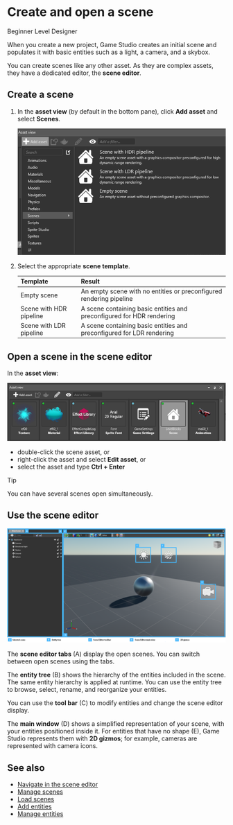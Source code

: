 # Create and open a scene

<span class="label label-doc-level">Beginner</span>
<span class="label label-doc-audience">Level Designer</span>

When you create a new project, Game Studio creates an initial scene and populates it with basic entities such as a light, a camera, and a skybox.

You can create scenes like any other asset. As they are complex assets, they have a dedicated editor, the **scene editor**.

## Create a scene

1. In the **asset view** (by default in the bottom pane), click **Add asset** and select **Scenes**.

    ![Add a scene](media/add-scene.png)

2. Select the appropriate **scene template**.

    Template | Result
    ---------|--------
    Empty scene | An empty scene with no entities or preconfigured rendering pipeline
    Scene with HDR pipeline | A scene containing basic entities and preconfigured for HDR rendering
    Scene with LDR pipeline | A scene containing basic entities and preconfigured for LDR rendering

## Open a scene in the scene editor

In the **asset view**:

![Select a scene in the asset view](media/open-scene-from-asset-view.png)

* double-click the scene asset, or
* right-click the asset and select **Edit asset**, or 
* select the asset and type **Ctrl + Enter**

> [!TIP]
> You can have several scenes open simultaneously.

## Use the scene editor

![Scene editor](media/create-a-scene-default-scene-editor.png)

The **scene editor tabs** (A) display the open scenes. You can switch between open scenes using the tabs.

The **entity tree** (B) shows the hierarchy of the entities included in the scene. The same entity hierarchy is applied at runtime. You can use the entity tree to browse, select, rename, and reorganize your entities.

You can use the **tool bar** (C) to modify entities and change the scene editor display.

The **main window** (D) shows a simplified representation of your scene, with your entities positioned inside it. For entities that have no shape (E), Game Studio represents them with **2D gizmos**; for example, cameras are represented with camera icons.

## See also

* [Navigate in the scene editor](navigate-in-the-scene-editor.md)
* [Manage scenes](manage-scenes.md)
* [Load scenes](load-scenes.md)
* [Add entities](add-entities.md)
* [Manage entities](manage-entities.md)